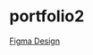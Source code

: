 # portfolio2

[Figma Design](https://www.figma.com/design/Id8p8aIkHZsP1ZqNw66jBK/Untitled?node-id=1-2&t=mArbPOH5LuT5Oask-1)
